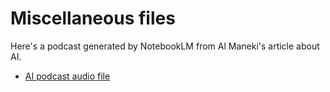 # Miscellaneous files

Here's a podcast generated by NotebookLM from Al Maneki's article about AI.

* [AI podcast audio file](AI_podcast.wav)
